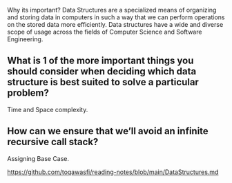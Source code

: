 Why its important? Data Structures are a specialized means of organizing and storing data in computers in such a way that we can perform operations on the stored data more efficiently. Data structures have a wide and diverse scope of usage across the fields of Computer Science and Software Engineering.

## What is 1 of the more important things you should consider when deciding which data structure is best suited to solve a particular problem?
Time and Space complexity.

## How can we ensure that we’ll avoid an infinite recursive call stack? 
Assigning Base Case.

https://github.com/toqawasfi/reading-notes/blob/main/DataStructures.md